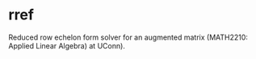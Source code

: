 # rref
Reduced row echelon form solver for an augmented matrix (MATH2210: Applied Linear Algebra) at UConn).
